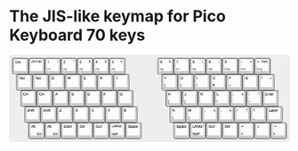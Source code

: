 # The JIS-like keymap for Pico Keyboard 70 keys

![Pico JIS like Layout Image](https://raw.githubusercontent.com/kumaokobo/pico-keyboard/master/img/pico-jis-like-layout-70keys.png)
